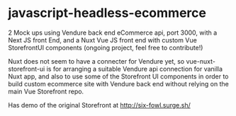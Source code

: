 # javascript-headless-ecommerce

2 Mock ups using Vendure back end eCommerce api, port 3000, with a Next JS front End, and a Nuxt Vue JS front end with custom Vue StorefrontUI components (ongoing project, feel free to contribute!)

Nuxt does not seem to have a connecter for Vendure yet, so vue-nuxt-storefront-ui is for arranging a suitable Vendure api connection for vanilla Nuxt app, and also to use some of the Storefront UI components in order to build custom ecommerce site with Vendure back end without relying on the main Vue Storefront repo.


Has demo of the original Storefront at http://six-fowl.surge.sh/



